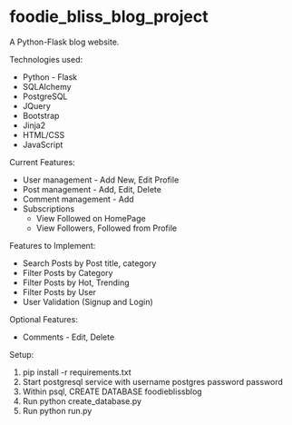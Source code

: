 # foodie_bliss_blog_project
A Python-Flask blog website.

Technologies used:
- Python - Flask
- SQLAlchemy
- PostgreSQL
- JQuery
- Bootstrap
- Jinja2
- HTML/CSS
- JavaScript

Current Features:
- User management - Add New, Edit Profile
- Post management - Add, Edit, Delete
- Comment management - Add
- Subscriptions
  - View Followed on HomePage
  - View Followers, Followed from Profile

Features to Implement:
- Search Posts by Post title, category
- Filter Posts by Category
- Filter Posts by Hot, Trending
- Filter Posts by User
- User Validation (Signup and Login)

Optional Features:
- Comments - Edit, Delete

Setup:

1.  pip install -r requirements.txt
2.  Start postgresql service with username postgres password password
3.  Within psql, CREATE DATABASE foodieblissblog
4.  Run python create_database.py
5.  Run python run.py
